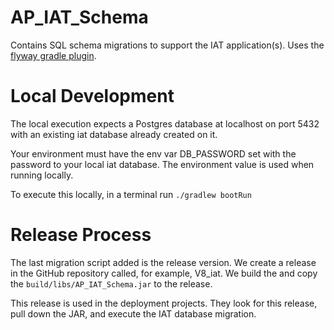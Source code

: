 # AP_IAT_Schema

Contains SQL schema migrations to support the IAT application(s). Uses the [flyway gradle plugin](https://flywaydb.org/documentation/gradle/).


# Local Development

The local execution expects a Postgres database at localhost on port 5432 with an existing iat database already 
created on it.

Your environment must have the env var DB_PASSWORD set with the password to your local iat database.  The environment
value is used when running locally. 

To execute this locally, in a terminal run `./gradlew bootRun`

# Release Process

The last migration script added is the release version.  We create a release in the GitHub repository called, 
for example, V8_iat.  We build the and copy the `build/libs/AP_IAT_Schema.jar` to the release.

This release is used in the deployment projects.  They look for this release, pull down the JAR, and execute the IAT 
database migration.